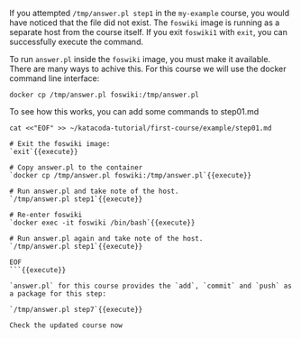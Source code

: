 If you attempted `/tmp/answer.pl step1` in the `my-example` course, you would have noticed that the file did not exist. The `foswiki` image is running as a separate host from the course itself. If you exit `foswiki1` with `exit`, you can successfully execute the command.

To run `answer.pl` inside the `foswiki` image, you must make it available. There are many ways to achive this. For this course we will use the docker command line interface:

`docker cp /tmp/answer.pl foswiki:/tmp/answer.pl`

To see how this works, you can add some commands to step01.md

```
cat <<"EOF" >> ~/katacoda-tutorial/first-course/example/step01.md

# Exit the foswiki image:
`exit`{{execute}}

# Copy answer.pl to the container
`docker cp /tmp/answer.pl foswiki:/tmp/answer.pl`{{execute}}

# Run answer.pl and take note of the host.
`/tmp/answer.pl step1`{{execute}}

# Re-enter foswiki
`docker exec -it foswiki /bin/bash`{{execute}}

# Run answer.pl again and take note of the host.
`/tmp/answer.pl step1`{{execute}}

EOF
```{{execute}}

`answer.pl` for this course provides the `add`, `commit` and `push` as a package for this step:

`/tmp/answer.pl step7`{{execute}}

Check the updated course now

